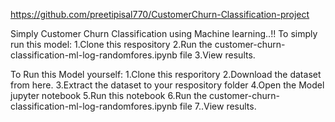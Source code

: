 https://github.com/preetipisal770/CustomerChurn-Classification-project

Simply Customer Churn Classification using Machine learning..!! To simply run this model: 1.Clone this respository 2.Run the customer-churn-classification-ml-log-randomfores.ipynb file  3.View results.

To Run this Model yourself: 1.Clone this resporitory 2.Download the dataset from here. 3.Extract the dataset to your respository folder 4.Open the Model jupyter notebook 5.Run this notebook 6.Run the customer-churn-classification-ml-log-randomfores.ipynb file 7..View results.
